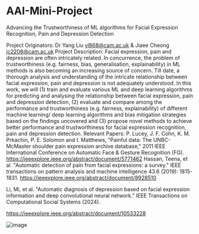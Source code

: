 # AAI-Mini-Project
Advancing the Trustworthiness of ML algorithms for Facial Expression Recognition, Pain and Depression Detection

Project Originators: Dr Yang Liu <yl868@cam.ac.uk> & Jiaee Cheong <jc2208@cam.ac.uk> 
Project Description: Facial expression, pain and depression are often intricately related. In concurrence, the problem of trustworthiness (e.g. fairness, bias, generalisation, explainability) in ML methods is also becoming an increasing source of concern. Till date, a thorough analysis and understanding of the intricate relationship between facial expression, pain and depression is not adequately understood. In this work, we will (1) train and evaluate various ML and deep learning algorithms for predicting and analysing the relationship between facial expression, pain and depression detection, (2) evaluate and compare among the performance and trustworthiness (e.g. fairness, explainability) of different machine learning/ deep learning algorithms and bias mitigation strategies based on the findings uncovered and (3) propose novel methods to achieve better performance and trustworthiness for facial expression recognition, pain and depression detection. 
Relevant Papers: 
P. Lucey, J. F. Cohn, K. M. Prkachin, P. E. Solomon and I. Matthews, "Painful data: The UNBC-McMaster shoulder pain expression archive database," 2011 IEEE International Conference on Automatic Face & Gesture Recognition (FG).
https://ieeexplore.ieee.org/abstract/document/5771462
Hassan, Teena, et al. "Automatic detection of pain from facial expressions: a survey." IEEE transactions on pattern analysis and machine intelligence 43.6 (2019): 1815-1831.
https://ieeexplore.ieee.org/abstract/document/8928510

Li, Mi, et al. "Automatic diagnosis of depression based on facial expression information and deep convolutional neural network." IEEE Transactions on Computational Social Systems (2024).

https://ieeexplore.ieee.org/abstract/document/10533228

![image](https://github.com/user-attachments/assets/3ff7a55a-c510-4668-b218-7d4456bf037e)
